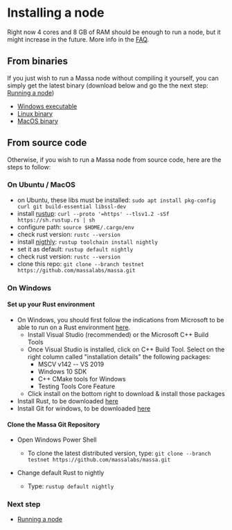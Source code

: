 # Installing a node

Right now 4 cores and 8 GB of RAM should be enough to run a node, but it might increase in the future. More info in the [FAQ](faq.md).

## From binaries
If you just wish to run a Massa node without compiling it yourself, you
can simply get the latest binary (download below and go the the next step: [Running a node](run.md))

-   [Windows
    executable](https://github.com/massalabs/massa/suites/4532777205/artifacts/121408879)
-   [Linux
    binary](https://github.com/massalabs/massa/suites/4532777205/artifacts/121408877)
-   [MacOS
    binary](https://github.com/massalabs/massa/suites/4532777205/artifacts/121408878)

## From source code
Otherwise, if you wish to run a Massa node from source code, here are the steps to follow:

### On Ubuntu / MacOS

-   on Ubuntu, these libs must be installed:
    `sudo apt install pkg-config curl git build-essential libssl-dev`
-   install [rustup](https://www.rust-lang.org/tools/install):
    `curl --proto '=https' --tlsv1.2 -sSf https://sh.rustup.rs | sh`
-   configure path: `source $HOME/.cargo/env`
-   check rust version: `rustc --version`
-   install
    [nigthly](https://doc.rust-lang.org/edition-guide/rust-2018/rustup-for-managing-rust-versions.html):
    `rustup toolchain install nightly`
-   set it as default: `rustup default nightly`
-   check rust version: `rustc --version`
-   clone this repo:
    `git clone --branch testnet https://github.com/massalabs/massa.git`

### On Windows

#### Set up your Rust environment

-   On Windows, you should first follow the indications from Microsoft
    to be able to run on a Rust environment
    [here](https://docs.microsoft.com/en-gb/windows/dev-environment/rust/setup).
    -   Install Visual Studio (recommended) or the Microsoft C++ Build
        Tools
    -   Once Visual Studio is installed, click on C++ Build Tool. Select
        on the right column called "installation details" the following
        packages:
        -   MSCV v142 -- VS 2019
        -   Windows 10 SDK
        -   C++ CMake tools for Windows
        -   Testing Tools Core Feature
    -   Click install on the bottom right to download & install those
        packages
-   Install Rust, to be downloaded
    [here](https://www.rust-lang.org/tools/install)
-   Install Git for windows, to be downloaded
    [here](https://git-scm.com/download/win)

#### Clone the Massa Git Repository

-   Open Windows Power Shell
    - To clone the latest distributed version, type: `git clone --branch testnet https://github.com/massalabs/massa.git`

-   Change default Rust to nightly
    -   Type: `rustup default nightly`

### Next step

-   [Running a node](run.md)
